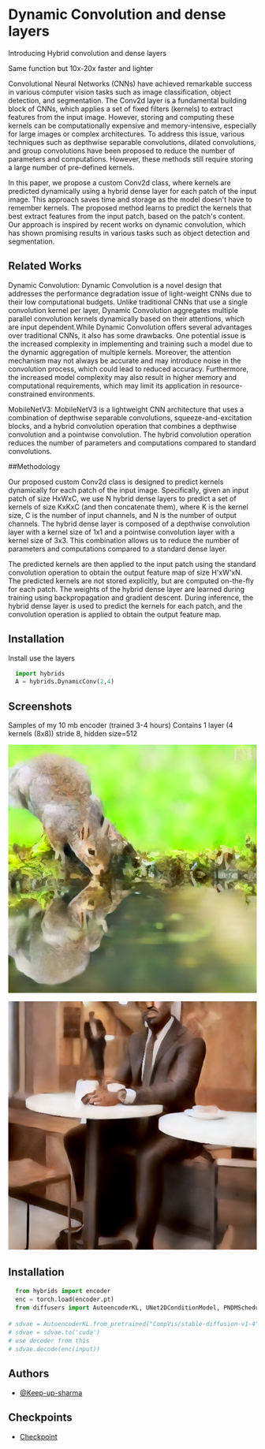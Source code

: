 
# Dynamic Convolution and dense layers


Introducing Hybrid convolution and dense layers

Same function but 10x-20x faster and lighter

Convolutional Neural Networks (CNNs) have achieved remarkable success in various computer vision tasks such as image classification, object detection, and segmentation. The Conv2d layer is a fundamental building block of CNNs, which applies a set of fixed filters (kernels) to extract features from the input image. However, storing and computing these kernels can be computationally expensive and memory-intensive, especially for large images or complex architectures. To address this issue, various techniques such as depthwise separable convolutions, dilated convolutions, and group convolutions have been proposed to reduce the number of parameters and computations. However, these methods still require storing a large number of pre-defined kernels.

In this paper, we propose a custom Conv2d class, where kernels are predicted dynamically using a hybrid dense layer for each patch of the input image. This approach saves time and storage as the model doesn't have to remember kernels. The proposed method learns to predict the kernels that best extract features from the input patch, based on the patch's content. Our approach is inspired by recent works on dynamic convolution, which has shown promising results in various tasks such as object detection and segmentation.

## Related Works

Dynamic Convolution: Dynamic Convolution is a novel design that addresses the performance degradation issue of light-weight CNNs due to their low computational budgets. Unlike traditional CNNs that use a single convolution kernel per layer, Dynamic Convolution aggregates multiple parallel convolution kernels dynamically based on their attentions, which are input dependent.While Dynamic Convolution offers several advantages over traditional CNNs, it also has some drawbacks. One potential issue is the increased complexity in implementing and training such a model due to the dynamic aggregation of multiple kernels. Moreover, the attention mechanism may not always be accurate and may introduce noise in the convolution process, which could lead to reduced accuracy. Furthermore, the increased model complexity may also result in higher memory and computational requirements, which may limit its application in resource-constrained environments.

MobileNetV3: MobileNetV3 is a lightweight CNN architecture that uses a combination of depthwise separable convolutions, squeeze-and-excitation blocks, and a hybrid convolution operation that combines a depthwise convolution and a pointwise convolution. The hybrid convolution operation reduces the number of parameters and computations compared to standard convolutions.


##Methodology

Our proposed custom Conv2d class is designed to predict kernels dynamically for each patch of the input image. Specifically, given an input patch of size HxWxC, we use N hybrid dense layers to predict a set of kernels of size KxKxC (and then concatenate them), where K is the kernel size, C is the number of input channels, and N is the number of output channels. The hybrid dense layer is composed of a depthwise convolution layer with a kernel size of 1x1 and a pointwise convolution layer with a kernel size of 3x3. This combination allows us to reduce the number of parameters and computations compared to a standard dense layer.

The predicted kernels are then applied to the input patch using the standard convolution operation to obtain the output feature map of size H'xW'xN. The predicted kernels are not stored explicitly, but are computed on-the-fly for each patch. The weights of the hybrid dense layer are learned during training using backpropagation and gradient descent. During inference, the hybrid dense layer is used to predict the kernels for each patch, and the convolution operation is applied to obtain the output feature map.



## Installation

Install use the layers

```python
  import hybrids
  A = hybrids.DynamicConv(2,4)
```
    
## Screenshots
Samples of my 10 mb encoder (trained 3-4 hours)
Contains 1 layer (4 kernels (8x8)) stride 8, hidden size=512

![App Screenshot](https://github.com/Keep-up-sharma/Dynamic-Layers/blob/main/light%20(1).png?raw=true)


![App Screenshot](https://github.com/Keep-up-sharma/Dynamic-Layers/blob/main/light.png?raw=true)

## Installation

```python
  from hybrids import encoder
  enc = torch.load(encoder.pt)
  from diffusers import AutoencoderKL, UNet2DConditionModel, PNDMScheduler
 
# sdvae = AutoencoderKL.from_pretrained("CompVis/stable-diffusion-v1-4", subfolder="vae")
# sdvae = sdvae.to('cuda')
# use decoder from this
# sdvae.decode(enc(input))
```

## Authors

- [@Keep-up-sharma](https://www.github.com/Keep-up-sharma)

## Checkpoints

- [Checkpoint](https://github.com/Keep-up-sharma/Dynamic-Layers/blob/main/encoder%20(1).pt?raw=true)
